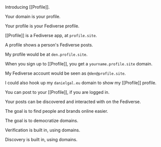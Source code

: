 
Introducing [[Profile]].

Your domain is your profile.

Your profile is your Fediverse profile.

[[Profile]] is a Fediverse app, at `profile.site`.

A profile shows a person's Fediverse posts.

My profile would be at `den.profile.site`.

When you sign up to [[Profile]], you get a `yourname.profile.site` domain.

My Fediverse account would be seen as `@den@profile.site`.

I could also hook up my `danielgal.eu` domain to show my [[Profile]] profile.

You can post to your [[Profile]], if you are logged in.

Your posts can be discovered and interacted with on the Fediverse.

The goal is to find people and brands online easier.

The goal is to democratize domains.

Verification is built in, using domains.

Discovery is built in, using domains.
